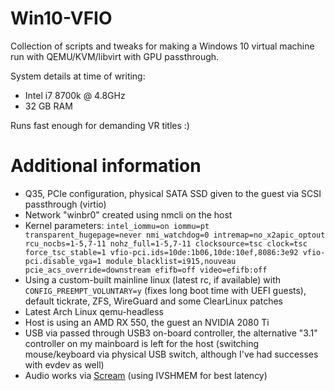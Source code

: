 # Win10-VFIO
Collection of scripts and tweaks for making a Windows 10 virtual machine run with QEMU/KVM/libvirt with GPU passthrough.

System details at time of writing:
* Intel i7 8700k @ 4.8GHz
* 32 GB RAM

Runs fast enough for demanding VR titles :)

# Additional information
* Q35, PCIe configuration, physical SATA SSD given to the guest via SCSI passthrough (virtio)
* Network "winbr0" created using nmcli on the host
* Kernel parameters: `intel_iommu=on iommu=pt transparent_hugepage=never nmi_watchdog=0 intremap=no_x2apic_optout rcu_nocbs=1-5,7-11 nohz_full=1-5,7-11 clocksource=tsc clock=tsc force_tsc_stable=1 vfio-pci.ids=10de:1b06,10de:10ef,8086:3e92 vfio-pci.disable_vga=1 module_blacklist=i915,nouveau pcie_acs_override=downstream efifb=off video=efifb:off`
* Using a custom-built mainline linux (latest rc, if available) with `CONFIG_PREEMPT_VOLUNTARY=y` (fixes long boot time with UEFI guests), default tickrate, ZFS, WireGuard and some ClearLinux patches
* Latest Arch Linux qemu-headless
* Host is using an AMD RX 550, the guest an NVIDIA 2080 Ti
* USB via passed through USB3 on-board controller, the alternative "3.1" controller on my mainboard is left for the host (switching mouse/keyboard via physical USB switch, although I've had successes with evdev as well)
* Audio works via [Scream](https://github.com/duncanthrax/scream) (using IVSHMEM for best latency)

